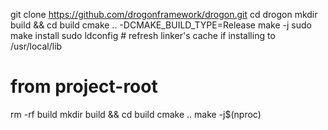 git clone https://github.com/drogonframework/drogon.git
cd drogon
mkdir build && cd build
cmake .. -DCMAKE_BUILD_TYPE=Release
make -j
sudo make install
sudo ldconfig      # refresh linker's cache if installing to /usr/local/lib






# from project-root
rm -rf build
mkdir build && cd build
cmake ..
make -j$(nproc)
